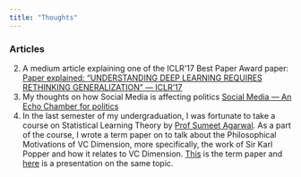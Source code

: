 ```yaml
---
title: "Thoughts"
---
```


### Articles



2. A medium article explaining one of the ICLR'17 Best Paper Award paper: [Paper explained: “UNDERSTANDING DEEP LEARNING REQUIRES RETHINKING GENERALIZATION” — ICLR’17](https://harshm121.medium.com/paper-explained-understanding-deep-learning-requires-rethinking-generalization-iclr17-939a89096ab7)
2. My thoughts on how Social Media is affecting politics [Social Media — An Echo Chamber for politics](https://harshm121.medium.com/social-media-an-echo-chamber-for-politics-a753763d9a9c)
3. In the last semester of my undergraduation, I was fortunate to take a course on Statistical Learning Theory by [Prof Sumeet Agarwal](http://web.iitd.ac.in/~sumeet/). As a part of the course, I wrote a term paper on to talk about the Philosophical Motivations of VC Dimension, more specifically, the work of Sir Karl Popper and how it relates to VC Dimension. [This](/PDFs/Learning_Theory.pdf) is the term paper and [here](https://docs.google.com/presentation/d/1x7bUChOBlgLV3jYDB-SVYzmxDStZtNmn4EXri9mgwIo/edit?usp=sharing) is a presentation on the same topic.  

